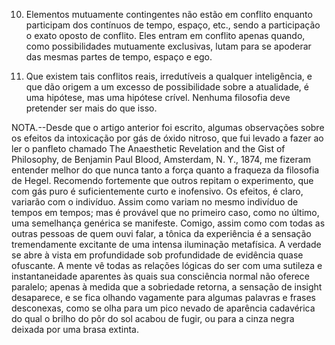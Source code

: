 10. Elementos mutuamente contingentes não estão em conflito enquanto participam dos contínuos de tempo, espaço, etc., sendo a participação o exato oposto de conflito. Eles entram em conflito apenas quando, como possibilidades mutuamente exclusivas, lutam para se apoderar das mesmas partes de tempo, espaço e ego.

11. Que existem tais conflitos reais, irredutíveis a qualquer inteligência, e que dão origem a um excesso de possibilidade sobre a atualidade, é uma hipótese, mas uma hipótese crível. Nenhuma filosofia deve pretender ser mais do que isso.

NOTA.--Desde que o artigo anterior foi escrito, algumas observações sobre os efeitos da intoxicação por gás de óxido nitroso, que fui levado a fazer ao ler o panfleto chamado The Anaesthetic Revelation and the Gist of Philosophy, de Benjamin Paul Blood, Amsterdam, N. Y., 1874, me fizeram entender melhor do que nunca tanto a força quanto a fraqueza da filosofia de Hegel. Recomendo fortemente que outros repitam o experimento, que com gás puro é suficientemente curto e inofensivo. Os efeitos, é claro, variarão com o indivíduo. Assim como variam no mesmo indivíduo de tempos em tempos; mas é provável que no primeiro caso, como no último, uma semelhança genérica se manifeste. Comigo, assim como com todas as outras pessoas de quem ouvi falar, a tônica da experiência é a sensação tremendamente excitante de uma intensa iluminação metafísica. A verdade se abre à vista em profundidade sob profundidade de evidência quase ofuscante. A mente vê todas as relações lógicas do ser com uma sutileza e instantaneidade aparentes às quais sua consciência normal não oferece paralelo; apenas à medida que a sobriedade retorna, a sensação de insight desaparece, e se fica olhando vagamente para algumas palavras e frases desconexas, como se olha para um pico nevado de aparência cadavérica do qual o brilho do pôr do sol acabou de fugir, ou para a cinza negra deixada por uma brasa extinta.